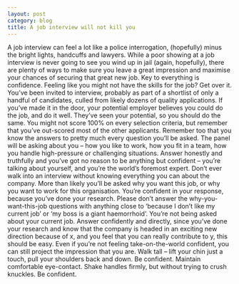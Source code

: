 ```yaml
---
layout: post
category: blog
title: A job interview will not kill you
---
```


A job interview can feel a lot like a police interrogation, (hopefully) minus the bright lights, handcuffs and lawyers.
While a poor showing at a job interview is never going to see you wind up in jail (again, hopefully), there are plenty of ways to make sure you leave a great impression and maximise your chances of securing that great new job.
Key to everything is confidence. 
Feeling like you might not have the skills for the job? Get over it. 
You’ve been invited to interview, probably as part of a shortlist of only a handful of candidates, culled from likely dozens of quality applications. If you’ve made it in the door, your potential employer believes you could do the job, and do it well. 
They’ve seen your potential, so you should do the same.
You might not score 100% on every selection criteria, but remember that you’ve out-scored most of the other applicants.
Remember too that you know the answers to pretty much every question you’ll be asked.
The panel will be asking about you – how you like to work, how you fit in a team, how you handle high-pressure or challenging situations. Answer honestly and truthfully and you’ve got no reason to be anything but confident – you’re talking about yourself, and you’re the world’s foremost expert. 
Don’t ever walk into an interview without knowing everything you can about the company.
More than likely you’ll be asked why you want this job, or why you want to work for this organisation. You’re confident in your response, because you’ve done your research.
Please don’t answer the why-you-want-this-job questions with anything close to ‘because I don’t like my current job’ or ‘my boss is a giant haemorrhoid’.
You’re not being asked about your current job. Answer confidently and directly, since you’ve done your research and know that the company is headed in an exciting new direction because of x, and you feel that you can really contribute to y, this should be easy.
Even if you’re not feeling take-on-the-world confident, you can still project the impression that you are.
Walk tall – lift your chin just a touch, pull your shoulders back and down. Be confident.
Maintain comfortable eye-contact. Shake handles firmly, but without trying to crush knuckles.
Be confident.
